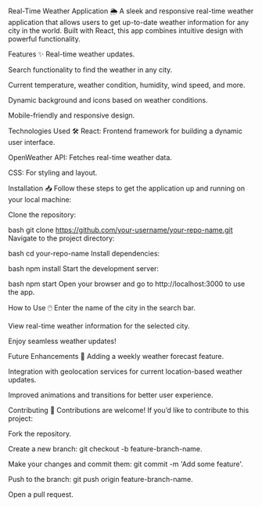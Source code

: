 Real-Time Weather Application 🌦️
A sleek and responsive real-time weather application that allows users to get up-to-date weather information for any city in the world. Built with React, this app combines intuitive design with powerful functionality.

Features ✨
Real-time weather updates.

Search functionality to find the weather in any city.

Current temperature, weather condition, humidity, wind speed, and more.

Dynamic background and icons based on weather conditions.

Mobile-friendly and responsive design.

Technologies Used 🛠️
React: Frontend framework for building a dynamic user interface.

OpenWeather API: Fetches real-time weather data.

CSS: For styling and layout.

Installation 📥
Follow these steps to get the application up and running on your local machine:

Clone the repository:

bash
git clone https://github.com/your-username/your-repo-name.git
Navigate to the project directory:

bash
cd your-repo-name
Install dependencies:

bash
npm install
Start the development server:

bash
npm start
Open your browser and go to http://localhost:3000 to use the app.

How to Use 🖱️
Enter the name of the city in the search bar.

View real-time weather information for the selected city.

Enjoy seamless weather updates!

Future Enhancements 🚀
Adding a weekly weather forecast feature.

Integration with geolocation services for current location-based weather updates.

Improved animations and transitions for better user experience.

Contributing 🤝
Contributions are welcome! If you’d like to contribute to this project:

Fork the repository.

Create a new branch: git checkout -b feature-branch-name.

Make your changes and commit them: git commit -m 'Add some feature'.

Push to the branch: git push origin feature-branch-name.

Open a pull request.
```
